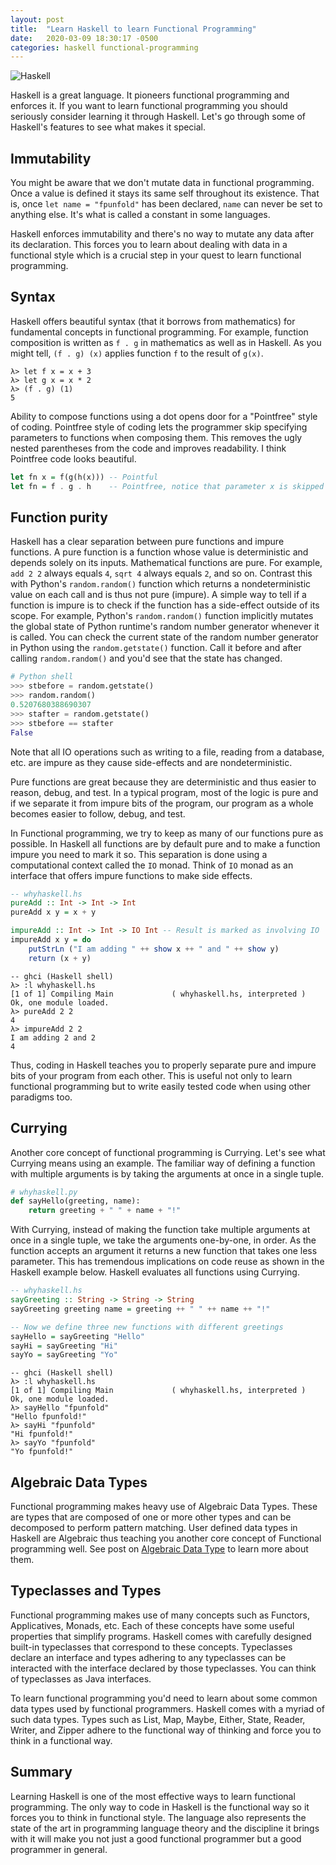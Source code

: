 ```yaml
---
layout: post
title:  "Learn Haskell to learn Functional Programming"
date:   2020-03-09 18:30:17 -0500
categories: haskell functional-programming
---
```

![Haskell](https://fpunfold.com/wp-content/uploads/2020/05/haskell.001-300x100.jpeg)

Haskell is a great language. It pioneers functional programming and enforces it. If you want to learn functional programming you should seriously consider learning it through Haskell. Let's go through some of Haskell's features to see what makes it special.

## Immutability
You might be aware that we don't mutate data in functional programming. Once a value is defined it stays its same self throughout its existence. That is, once `let name = "fpunfold"` has been declared, `name` can never be set to anything else. It's what is called a constant in some languages.

Haskell enforces immutability and there's no way to mutate any data after its declaration. This forces you to learn about dealing with data in a functional style which is a crucial step in your quest to learn functional programming.

## Syntax
Haskell offers beautiful syntax (that it borrows from mathematics) for fundamental concepts in functional programming. For example, function composition is written as `f . g` in mathematics as well as in Haskell. As you might tell, `(f . g) (x)` applies function `f` to the result of `g(x)`.

```
λ> let f x = x + 3
λ> let g x = x * 2
λ> (f . g) (1)
5
```

Ability to compose functions using a dot opens door for a "Pointfree" style of coding. Pointfree style of coding lets the programmer skip specifying parameters to functions when composing them. This removes the ugly nested parentheses from the code and improves readability. I think Pointfree code looks beautiful.

```haskell
let fn x = f(g(h(x))) -- Pointful
let fn = f . g . h    -- Pointfree, notice that parameter x is skipped
```

## Function purity
Haskell has a clear separation between pure functions and impure functions. A pure function is a function whose value is deterministic and depends solely on its inputs. Mathematical functions are pure. For example, `add 2 2` always equals `4`, `sqrt 4` always equals `2`, and so on. Contrast this with Python's `random.random()` function which returns a nondeterministic value on each call and is thus not pure (impure). A simple way to tell if a function is impure is to check if the function has a side-effect outside of its scope. For example, Python's `random.random()` function implicitly mutates the global state of Python runtime's random number generator whenever it is called. You can check the current state of the random number generator in Python using the `random.getstate()` function. Call it before and after calling `random.random()` and you'd see that the state has changed.

```python
# Python shell
>>> stbefore = random.getstate()
>>> random.random()
0.5207680388690307
>>> stafter = random.getstate()
>>> stbefore == stafter
False
```

Note that all IO operations such as writing to a file, reading from a database, etc. are impure as they cause side-effects and are nondeterministic.

Pure functions are great because they are deterministic and thus easier to reason, debug, and test. In a typical program, most of the logic is pure and if we separate it from impure bits of the program, our program as a whole becomes easier to follow, debug, and test.

In Functional programming, we try to keep as many of our functions pure as possible. In Haskell all functions are by default pure and to make a function impure you need to mark it so. This separation is done using a computational context called the `IO` monad. Think of `IO` monad as an interface that offers impure functions to make side effects.

```haskell
-- whyhaskell.hs
pureAdd :: Int -> Int -> Int 
pureAdd x y = x + y

impureAdd :: Int -> Int -> IO Int -- Result is marked as involving IO
impureAdd x y = do
    putStrLn ("I am adding " ++ show x ++ " and " ++ show y)
    return (x + y)
```

```
-- ghci (Haskell shell)
λ> :l whyhaskell.hs 
[1 of 1] Compiling Main             ( whyhaskell.hs, interpreted )
Ok, one module loaded.
λ> pureAdd 2 2
4
λ> impureAdd 2 2
I am adding 2 and 2
4
```

Thus, coding in Haskell teaches you to properly separate pure and impure bits of your program from each other. This is useful not only to learn functional programming but to write easily tested code when using other paradigms too.

## Currying

Another core concept of functional programming is Currying. Let's see what Currying means using an example. The familiar way of defining a function with multiple arguments is by taking the arguments at once in a single tuple.

```python
# whyhaskell.py
def sayHello(greeting, name):
    return greeting + " " + name + "!"
```

With Currying, instead of making the function take multiple arguments at once in a single tuple, we take the arguments one-by-one, in order. As the function accepts an argument it returns a new function that takes one less parameter. This has tremendous implications on code reuse as shown in the Haskell example below. Haskell evaluates all functions using Currying.

```haskell
-- whyhaskell.hs
sayGreeting :: String -> String -> String
sayGreeting greeting name = greeting ++ " " ++ name ++ "!"

-- Now we define three new functions with different greetings
sayHello = sayGreeting "Hello"
sayHi = sayGreeting "Hi"
sayYo = sayGreeting "Yo"
```

```
-- ghci (Haskell shell)
λ> :l whyhaskell.hs 
[1 of 1] Compiling Main             ( whyhaskell.hs, interpreted )
Ok, one module loaded.
λ> sayHello "fpunfold"
"Hello fpunfold!"
λ> sayHi "fpunfold"
"Hi fpunfold!"
λ> sayYo "fpunfold"
"Yo fpunfold!"
```

## Algebraic Data Types
Functional programming makes heavy use of Algebraic Data Types. These are types that are composed of one or more other types and can be decomposed to perform pattern matching. User defined data types in Haskell are Algebraic thus teaching you another core concept of Functional programming well. See post on <a href="https://fpunfold.com/2020/05/10/algebraic-data-type/">Algebraic Data Type</a> to learn more about them.

## Typeclasses and Types
Functional programming makes use of many concepts such as Functors, Applicatives, Monads, etc. Each of these concepts have some useful properties that simplify programs. Haskell comes with carefully designed built-in typeclasses that correspond to these concepts. Typeclasses declare an interface and types adhering to any typeclasses can be interacted with the interface declared by those typeclasses. You can think of typeclasses as Java interfaces.

To learn functional programming you'd need to learn about some common data types used by functional programmers. Haskell comes with a myriad of such data types. Types such as List, Map, Maybe, Either, State, Reader, Writer, and Zipper adhere to the functional way of thinking and force you to think in a functional way.

## Summary
Learning Haskell is one of the most effective ways to learn functional programming. The only way to code in Haskell is the functional way so it forces you to think in functional style. The language also represents the state of the art in programming language theory and the discipline it brings with it will make you not just a good functional programmer but a good programmer in general.
